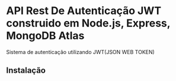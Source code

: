 # API Rest De Autenticação JWT construido em Node.js, Express, MongoDB Atlas
Sistema de autenticação utilizando JWT(JSON WEB TOKEN)

## Instalação
